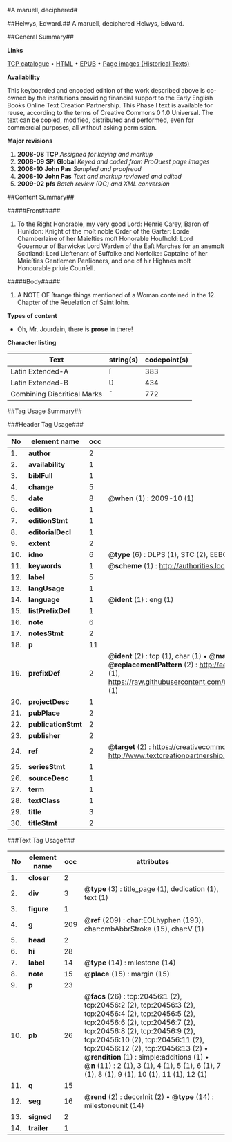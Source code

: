 #A maruell, deciphered#

##Helwys, Edward.##
A maruell, deciphered
Helwys, Edward.

##General Summary##

**Links**

[TCP catalogue](http://www.ota.ox.ac.uk/tcp/)  • 
[HTML](http://tei.it.ox.ac.uk/tcp/Texts-HTML/free/A02/A02908.html)  • 
[EPUB](http://tei.it.ox.ac.uk/tcp/Texts-EPUB/free/A02/A02908.epub) • 
[Page images (Historical Texts)](https://data.historicaltexts.jisc.ac.uk/view?pubId=eebo-99854988e&pageId=eebo-99854988e-20456-1)

**Availability**

This keyboarded and encoded edition of the
	       work described above is co-owned by the institutions
	       providing financial support to the Early English Books
	       Online Text Creation Partnership. This Phase I text is
	       available for reuse, according to the terms of Creative
	       Commons 0 1.0 Universal. The text can be copied,
	       modified, distributed and performed, even for
	       commercial purposes, all without asking permission.

**Major revisions**

1. __2008-08__ __TCP__ *Assigned for keying and markup*
1. __2008-09__ __SPi Global__ *Keyed and coded from ProQuest page images*
1. __2008-10__ __John Pas__ *Sampled and proofread*
1. __2008-10__ __John Pas__ *Text and markup reviewed and edited*
1. __2009-02__ __pfs__ *Batch review (QC) and XML conversion*

##Content Summary##

#####Front#####

1. To the Right Honorable, my very good Lord: Henrie Carey, Baron of Hunſdon: Knight of the moſt noble Order of the Garter: Lorde Chamberlaine of her Maieſties moſt Honorable Houſhold: Lord Gouernour of Barwicke: Lord Warden of the Eaſt Marches for an anempſt Scotland: Lord Lieftenant of Suffolke and Norfolke: Captaine of her Maieſties Gentlemen Penſioners, and one of hir Highnes moſt Honourable priuie Counſell.

#####Body#####

1. A NOTE OF ſtrange things mentioned of a Woman conteined in the 12. Chapter of the Reuelation of Saint Iohn.

**Types of content**

  * Oh, Mr. Jourdain, there is **prose** in there!

**Character listing**


|Text|string(s)|codepoint(s)|
|---|---|---|
|Latin Extended-A|ſ|383|
|Latin Extended-B|Ʋ|434|
|Combining             Diacritical Marks|̄|772|

##Tag Usage Summary##

###Header Tag Usage###

|No|element name|occ|attributes|
|---|---|---|---|
|1.|__author__|2||
|2.|__availability__|1||
|3.|__biblFull__|1||
|4.|__change__|5||
|5.|__date__|8| @__when__ (1) : 2009-10 (1)|
|6.|__edition__|1||
|7.|__editionStmt__|1||
|8.|__editorialDecl__|1||
|9.|__extent__|2||
|10.|__idno__|6| @__type__ (6) : DLPS (1), STC (2), EEBO-CITATION (1), PROQUEST (1), VID (1)|
|11.|__keywords__|1| @__scheme__ (1) : http://authorities.loc.gov/ (1)|
|12.|__label__|5||
|13.|__langUsage__|1||
|14.|__language__|1| @__ident__ (1) : eng (1)|
|15.|__listPrefixDef__|1||
|16.|__note__|6||
|17.|__notesStmt__|2||
|18.|__p__|11||
|19.|__prefixDef__|2| @__ident__ (2) : tcp (1), char (1)  •  @__matchPattern__ (2) : ([0-9\-]+):([0-9IVX]+) (1), (.+) (1)  •  @__replacementPattern__ (2) : http://eebo.chadwyck.com/downloadtiff?vid=$1&page=$2 (1), https://raw.githubusercontent.com/textcreationpartnership/Texts/master/tcpchars.xml#$1 (1)|
|20.|__projectDesc__|1||
|21.|__pubPlace__|2||
|22.|__publicationStmt__|2||
|23.|__publisher__|2||
|24.|__ref__|2| @__target__ (2) : https://creativecommons.org/publicdomain/zero/1.0/ (1), http://www.textcreationpartnership.org/docs/. (1)|
|25.|__seriesStmt__|1||
|26.|__sourceDesc__|1||
|27.|__term__|1||
|28.|__textClass__|1||
|29.|__title__|3||
|30.|__titleStmt__|2||


###Text Tag Usage###

|No|element name|occ|attributes|
|---|---|---|---|
|1.|__closer__|2||
|2.|__div__|3| @__type__ (3) : title_page (1), dedication (1), text (1)|
|3.|__figure__|1||
|4.|__g__|209| @__ref__ (209) : char:EOLhyphen (193), char:cmbAbbrStroke (15), char:V (1)|
|5.|__head__|2||
|6.|__hi__|28||
|7.|__label__|14| @__type__ (14) : milestone (14)|
|8.|__note__|15| @__place__ (15) : margin (15)|
|9.|__p__|23||
|10.|__pb__|26| @__facs__ (26) : tcp:20456:1 (2), tcp:20456:2 (2), tcp:20456:3 (2), tcp:20456:4 (2), tcp:20456:5 (2), tcp:20456:6 (2), tcp:20456:7 (2), tcp:20456:8 (2), tcp:20456:9 (2), tcp:20456:10 (2), tcp:20456:11 (2), tcp:20456:12 (2), tcp:20456:13 (2)  •  @__rendition__ (1) : simple:additions (1)  •  @__n__ (11) : 2 (1), 3 (1), 4 (1), 5 (1), 6 (1), 7 (1), 8 (1), 9 (1), 10 (1), 11 (1), 12 (1)|
|11.|__q__|15||
|12.|__seg__|16| @__rend__ (2) : decorInit (2)  •  @__type__ (14) : milestoneunit (14)|
|13.|__signed__|2||
|14.|__trailer__|1||
